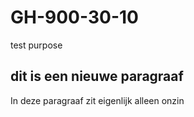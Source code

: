 # GH-900-30-10
test purpose
## dit is een nieuwe paragraaf
In deze paragraaf zit eigenlijk alleen onzin
